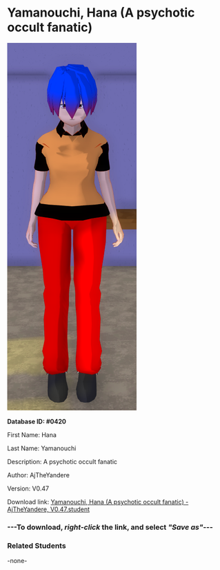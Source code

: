 # Yamanouchi, Hana (A psychotic occult fanatic)

<img src="Files/Images/Yamanouchi, Hana (A psychotic occult fanatic).png" title="Yamanouchi, Hana (A psychotic occult fanatic) - AjTheYandere, V0.47">

**Database ID: #0420**

First Name: Hana

Last Name: Yamanouchi

Description: A psychotic occult fanatic

Author: AjTheYandere

Version: V0.47

Download link: <a href="https://raw.githubusercontent.com/Arbiter1223/Daigaku-Gurashi-Custom-Students/master/Files/Studen%20Files/Yamanouchi%2C%20Hana%20(A%20psychotic%20occult%20fanatic)%20-%20AjTheYandere%2C%20V0.47.student">Yamanouchi, Hana (A psychotic occult fanatic) - AjTheYandere, V0.47.student</a>

### ---**To download, _right-click_ the link, and select _"Save as"_**---

### Related Students

-none-
